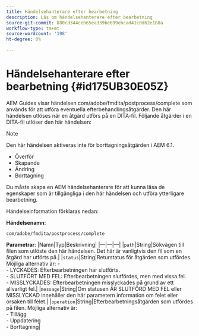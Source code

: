 ```yaml
---
title: Händelsehanterare efter bearbetning
description: Läs om händelsehanterare efter bearbetning
source-git-commit: 880cd344ceb65ea339be699ebcad41c0d62e168a
workflow-type: tm+mt
source-wordcount: '198'
ht-degree: 0%

---
```


# Händelsehanterare efter bearbetning {#id175UB30E05Z}

AEM Guides visar händelsen com/adobe/fmdita/postprocess/complete som används för att utföra eventuella efterbehandlingsåtgärder. Den här händelsen utlöses när en åtgärd utförs på en DITA-fil. Följande åtgärder i en DITA-fil utlöser den här händelsen:

>[!NOTE]
>
> Den här händelsen aktiveras inte för borttagningsåtgärden i AEM 6.1.

- Överför
- Skapande
- Ändring
- Borttagning

Du måste skapa en AEM händelsehanterare för att kunna läsa de egenskaper som är tillgängliga i den här händelsen och utföra ytterligare bearbetning.

Händelseinformation förklaras nedan:

**Händelsenamn**:

```
com/adobe/fmdita/postprocess/complete 
```

**Parametrar**: |Namn|Typ|Beskrivning| |—|—|—| |`path`|String|Sökvägen till filen som utlöste den här händelsen. Det här är vanligtvis den fil som en åtgärd har utförts på.| |`status`|String|Returstatus för åtgärden som utfördes. Möjliga alternativ är: - <br>- LYCKADES: Efterbearbetningen har slutförts. <br>- SLUTFÖRT MED FEL: Efterbearbetningen slutfördes, men med vissa fel. <br>- MISSLYCKADES: Efterbearbetningen misslyckades på grund av ett allvarligt fel.| |`message`|String|Om statusen ÄR SLUTFÖRD MED FEL eller MISSLYCKAD innehåller den här parametern information om felet eller orsaken till felet.| |`operation`|String|Efterbearbetningsåtgärden som utfördes på filen. Möjliga alternativ är:<br>- Tillägg <br>- Uppdatering <br>- Borttagning|
